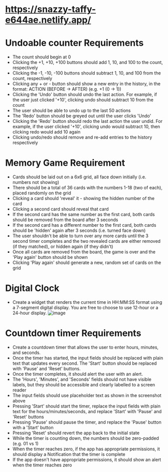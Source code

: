 # https://snazzy-taffy-e644ae.netlify.app/
# Undoable counter Requirements
- The count should begin at 0
- Clicking the +1, +10, +100 buttons should add 1, 10, and 100 to the count, respectively
- Clicking the -1, -10, -100 buttons should subtract 1, 10, and 100 from the count, respectively
- Clicking any + or - button should show a new entry in the history, in the format: ACTION (BEFORE -> AFTER) (e.g. +1 (0 -> 1))
- Clicking the 'Undo' button should undo the last action. For example, if the user just clicked '+10', clicking undo should subtract 10 from the count
- The user should be able to undo up to the last 50 actions
- The 'Redo' button should be greyed out until the user clicks 'Undo'
- Clicking the 'Redo' button should redo the last action the user undid. For example, if the user clicked '+10', clicking undo would subtract 10, then clicking redo would add 10 again
- Clicking undo/redo should remove and re-add entries to the history respectively

# Memory Game Requirement 
- Cards should be laid out on a 6x6 grid, all face down initially (i.e. numbers not showing)
- There should be a total of 36 cards with the numbers 1-18 (two of each), placed randomly on the grid
- Clicking a card should 'reveal' it - showing the hidden number of the card
- Clicking a second card should reveal that card
- If the second card has the same number as the first card, both cards should be removed from the board after 3 seconds
- If the second card has a different number to the first card, both cards should be 'hidden' again after 3 seconds (i.e. turned face down)
- The user shouldn't be able to turn over any more cards until the 3 second timer completes and the two revealed cards are either removed (if they matched), or hidden again (if they didn't)
- Once all cards are removed from the board, the game is over and the 'Play again' button should be shown
- Clicking 'Play again' should generate a new, random set of cards on the grid

# Digital Clock
- Create a widget that renders the current time in HH:MM:SS format using a 7-segment digital display. You are free to choose to use 12-hour or a 24-hour display.
![image](https://github.com/user-attachments/assets/f24d3dfe-4a82-4983-bb15-f1ea0da51275)


# Countdown timer Requirements
- Create a countdown timer that allows the user to enter hours, minutes, and seconds.
- Once the timer has started, the input fields should be replaced with plain text that updates every second. The 'Start' button should be replaced with 'Pause' and 'Reset' buttons.
- Once the timer completes, it should alert the user with an alert.
- The 'Hours', 'Minutes', and 'Seconds' fields should not have visible labels, but they should be accessible and clearly labelled to a screen reader
- The input fields should use placeholder text as shown in the screenshot above
- Pressing 'Start' should start the timer, replace the input fields with plain text for the hours/minutes/seconds, and replace 'Start' with 'Pause' and 'Reset' buttons
- Pressing 'Pause' should pause the timer, and replace the 'Pause' button with a 'Start' button
- Pressing 'Reset' should revert the app back to the initial state
- While the timer is counting down, the numbers should be zero-padded (e.g. 01 vs 1)
- When the timer reaches zero, if the app has appropriate permissions, it should display a Notification that the timer is complete
- If the app doesn't have appropriate permissions, it should show an alert when the timer reaches zero
